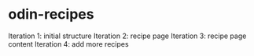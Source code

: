 # odin-recipes
Iteration 1: initial structure
Iteration 2: recipe page
Iteration 3: recipe page content
Iteration 4: add more recipes